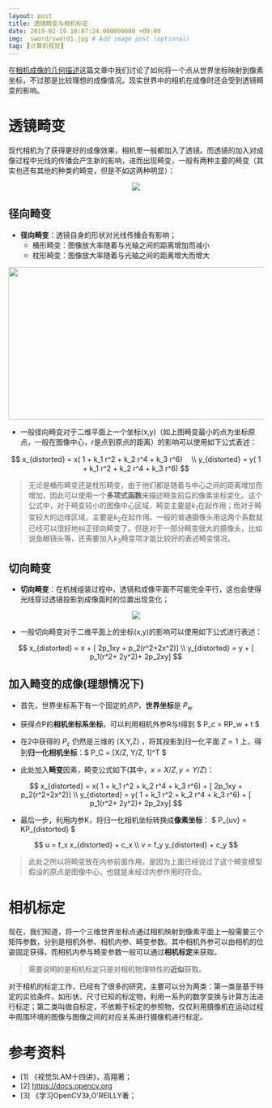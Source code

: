 ```yaml
---
layout: post
title: 透镜畸变与相机标定
date: 2019-02-19 10:07:24.000000000 +09:00
img:  sword/sword1.jpg # Add image post (optional)
tag: [计算机视觉]
---
```


在[相机成像的几何描述](https://xhy3054.github.io/camerca-module/)这篇文章中我们讨论了如何将一个点从世界坐标映射到像素坐标，不过那是比较理想的成像情况。现实世界中的相机在成像时还会受到透镜畸变的影响。

# 透镜畸变
现代相机为了获得更好的成像效果，相机里一般都加入了透镜。而透镜的加入对成像过程中光线的传播会产生新的影响，进而出现畸变，一般有两种主要的畸变（其实也还有其他的种类的畸变，但是不如这两种明显）：

<div style="text-align: center">
<img src="{{site.baseurl}}/assets/img/distort_calibration/distort0.jpg"/>
</div>

## 径向畸变
- **径向畸变**：透镜自身的形状对光线传播会有影响；
    - 桶形畸变：图像放大率随着与光轴之间的距离增加而减小
    - 枕形畸变：图像放大率随着与光轴之间的距离增大而增大

<div style="text-align: center">
<img src="{{site.baseurl}}/assets/img/distort_calibration/distort.png"  width="800" height="300" />
</div>

- 一般径向畸变对于二维平面上一个坐标(x,y)（如上图畸变最小的点为坐标原点，一般在图像中心，r是点到原点的距离）的影响可以使用如下公式表述：

$$ x_{distorted} = x( 1 + k_1 r^2 + k_2 r^4 + k_3 r^6)　 \\ y_{distorted} = y( 1 + k_1 r^2 + k_2 r^4 + k_3 r^6) $$

> 无论是桶形畸变还是枕形畸变，由于他们都是随着与中心之间的距离增加而增加，因此可以使用一个**多项式函数**来描述畸变前后的像素坐标变化。这个公式中，对于畸变较小的图像中心区域，畸变主要是$k_1$在起作用；而对于畸变较大的边缘区域，主要是$k_2$在起作用。一般的普通摄像头用这两个系数就已经可以很好地纠正径向畸变了。但是对于一部分畸变很大的摄像头，比如说鱼眼镜头等，还需要加入$k_3$畸变项才能比较好的表述畸变情况。

## 切向畸变
- **切向畸变**：在机械组装过程中，透镜和成像平面不可能完全平行，这也会使得光线穿过透镜投影到成像面时的位置出现变化；

<div style="text-align: center">
<img src="{{site.baseurl}}/assets/img/distort_calibration/distort1.png"/>
</div>

- 一般切向畸变对于二维平面上的坐标(x,y)的影响可以使用如下公式进行表述：

$$ x_{distorted} = x + [ 2p_1xy + p_2(r^2+2x^2)]  \\ y_{distorted} = y + [ p_1(r^2+ 2y^2)+ 2p_2xy]  $$



## 加入畸变的成像(理想情况下)
- 首先，世界坐标系下有一个固定的点P，**世界坐标**是 $P_w$

- 获得点P的**相机坐标系坐标**，可以利用相机外参R与t得到 $ P_c = RP_w + t $

- 在2中获得的 $P_c$ 仍然是三维的 (X,Y,Z) ，将其投影到归一化平面 $Z=1$ 上，得到**归一化相机坐标**：$ P_C = [X/Z, Y/Z, 1]^T $

- 此处加入**畸变**因素，畸变公式如下(其中，$x=X/Z, y=Y/Z$)：

$$ x_{distorted} = x( 1 + k_1 r^2 + k_2 r^4 + k_3 r^6) + [ 2p_1xy + p_2(r^2+2x^2)]  \\ y_{distorted} = y( 1 + k_1 r^2 + k_2 r^4 + k_3 r^6) + [ p_1(r^2+ 2y^2)+ 2p_2xy]   $$

- 最后一步，利用内参K，将归一化相机坐标转换成**像素坐标**： $ P_{uv} = KP_{distorted} $

$$ u = f_x x_{distorted} + c_x \\ v = f_y y_{distorted} + c_y  $$


> 此处之所以将畸变放在内参前面作用，是因为上面已经说过了这个畸变模型假设的原点是图像中心，也就是未经过内参作用时符合。

# 相机标定
现在，我们知道，将一个三维世界坐标点通过相机映射到像素平面上一般需要三个矩阵参数，分别是相机外参、相机内参、畸变参数。其中相机外参可以由相机的位姿固定获得。而相机内参与畸变参数一般可以通过**相机标定**来获取。

> 需要说明的是相机标定只是对相机物理特性的**近似**获取。

对于相机的标定工作，已经有了很多的研究，主要可以分为两类：第一类是基于特定的实验条件，如形状、尺寸已知的标定物，利用一系列的数学变换与计算方法进行标定；第二类叫做自标定，不依赖于标定的参照物，仅仅利用摄像机在运动过程中周围环境的图像与图像之间的对应关系进行摄像机进行标定。

# 参考资料
- [1] 《视觉SLAM十四讲》，高翔著；
- [2] https://docs.opencv.org
- [3] 《学习OpenCV3》,O'REILLY著；

